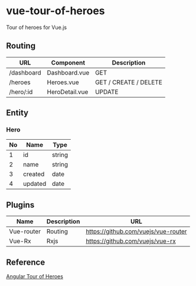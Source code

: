 # vue-tour-of-heroes
Tour of heroes for Vue.js
 
## Routing
|URL|Component|Description|
|---|---|---|
|/dashboard|Dashboard.vue|GET|
|/heroes  |Heroes.vue|GET / CREATE / DELETE|
|/hero/:id|HeroDetail.vue|UPDATE|

## Entity
### Hero
|No|Name|Type|
|---|---|---|
|1|id|string|
|2|name|string|
|3|created|date|
|4|updated|date|

## Plugins
|Name|Description|URL|
|---|---|---|
|Vue-router|Routing|https://github.com/vuejs/vue-router|
|Vue-Rx|Rxjs|https://github.com/vuejs/vue-rx|

## Reference
[Angular Tour of Heroes](https://angular.jp/tutorial)
